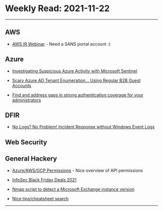 # Weekly Read: 2021-11-22
----

## AWS

 * [AWS IR Webinar](https://www.sans.org/webcasts/tech-tuesday-workshop-cloud-attacks-incident-response/) - Need a SANS portal account :(

## Azure

 * [Investigating Suspicious Azure Activity with Microsoft Sentinel](https://techcommunity.microsoft.com/t5/microsoft-sentinel-blog/investigating-suspicious-azure-activity-with-microsoft-sentinel/ba-p/2985699)

 * [Scary Azure AD Tenant Enumeration… Using Regular B2B Guest Accounts](https://danielchronlund.com/2021/11/18/scary-azure-ad-tenant-enumeration-using-regular-b2b-guest-accounts/?utm_source=pocket_mylist)

 * [Find and address gaps in strong authentication coverage for your administrators](https://docs.microsoft.com/en-us/azure/active-directory/authentication/how-to-authentication-find-coverage-gaps?utm_source=pocket_mylist)


## DFIR

 * [No Logs? No Problem! Incident Response without Windows Event Logs](https://labs.jumpsec.com/no-logs-no-problem-incident-response-without-windows-event-logs/) 


## Web Security



## General Hackery

 * [Azure/AWS/GCP Permissions](https://permissions.cloud) - Nice overview of
     API permissions
 * [InfoSec Black Friday Deals 2021](https://github.com/0x90n/InfoSec-Black-Friday)
 
 * [Nmap script to detect a Microsoft Exchange instance version](https://github.com/righel/ms-exchange-version-nse)

 * [Nice tips/cheatsheet search](https://devhints.io/)


----
